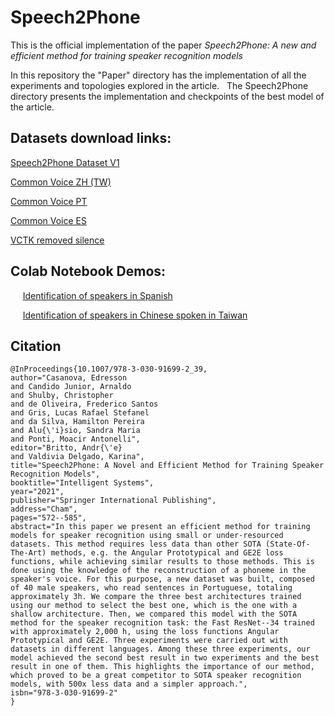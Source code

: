 # Speech2Phone
This is the official implementation of the  paper *Speech2Phone: A new and efficient method for training speaker recognition models*

In this repository the "Paper" directory has the implementation of all the experiments and topologies explored in the article.
  The Speech2Phone directory presents the implementation and checkpoints of the best model of the article.


## Datasets download links:
[Speech2Phone Dataset V1](https://drive.google.com/uc?id=1jiL7uL5zHp4i6pO14jqqe2uzX_IxPJkE&export=download)

[Common Voice ZH (TW)](https://cdn.commonvoice.mozilla.org/cv-corpus-5.1-2020-06-22/zh-HK.tar.gz)

[Common Voice PT](https://cdn.commonvoice.mozilla.org/cv-corpus-5.1-2020-06-22/pt.tar.gz)

[Common Voice ES](https://cdn.commonvoice.mozilla.org/cv-corpus-5.1-2020-06-22/es.tar.gz)

[VCTK removed silence](https://www.dropbox.com/s/9n8sd97qvjijqa1/VCTK-Corpus-Removed-Silence.zip?dl=0)

## Colab Notebook Demos:

     [Identification of speakers in Spanish](https://colab.research.google.com/drive/1POsM0G7F-sZRHRp6bJt4Ym3rzVn-EcyU)

     [Identification of speakers in Chinese spoken in Taiwan](https://colab.research.google.com/drive/1PV4FTQDhNIu1BZKrF3Ehe1VY8LgGK-0i)


## Citation

```
@InProceedings{10.1007/978-3-030-91699-2_39,
author="Casanova, Edresson
and Candido Junior, Arnaldo
and Shulby, Christopher
and de Oliveira, Frederico Santos
and Gris, Lucas Rafael Stefanel
and da Silva, Hamilton Pereira
and Alu{\'i}sio, Sandra Maria
and Ponti, Moacir Antonelli",
editor="Britto, Andr{\'e}
and Valdivia Delgado, Karina",
title="Speech2Phone: A Novel and Efficient Method for Training Speaker Recognition Models",
booktitle="Intelligent Systems",
year="2021",
publisher="Springer International Publishing",
address="Cham",
pages="572--585",
abstract="In this paper we present an efficient method for training models for speaker recognition using small or under-resourced datasets. This method requires less data than other SOTA (State-Of-The-Art) methods, e.g. the Angular Prototypical and GE2E loss functions, while achieving similar results to those methods. This is done using the knowledge of the reconstruction of a phoneme in the speaker's voice. For this purpose, a new dataset was built, composed of 40 male speakers, who read sentences in Portuguese, totaling approximately 3h. We compare the three best architectures trained using our method to select the best one, which is the one with a shallow architecture. Then, we compared this model with the SOTA method for the speaker recognition task: the Fast ResNet--34 trained with approximately 2,000 h, using the loss functions Angular Prototypical and GE2E. Three experiments were carried out with datasets in different languages. Among these three experiments, our model achieved the second best result in two experiments and the best result in one of them. This highlights the importance of our method, which proved to be a great competitor to SOTA speaker recognition models, with 500x less data and a simpler approach.",
isbn="978-3-030-91699-2"
}

```
